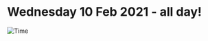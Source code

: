 # Wednesday 10 Feb 2021 - all day!
![Time](https://github.com/rich-ctm/today/workflows/Time/badge.svg)

